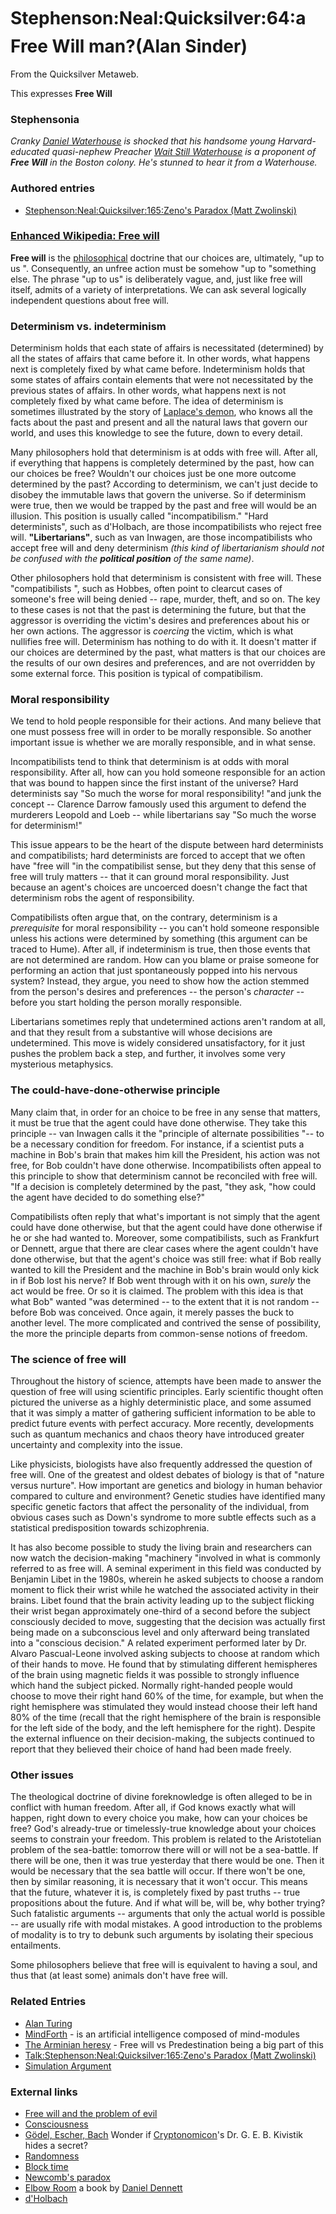 
# Stephenson:Neal:Quicksilver:64:a Free Will man?(Alan Sinder)

From the Quicksilver Metaweb.

This expresses **Free Will**
### Stephensonia


*Cranky [Daniel Waterhouse](/daniel-waterhouse) is shocked that his handsome young Harvard-educated quasi-nephew Preacher [Wait Still Waterhouse](/stephenson-neal-quicksilver-wait-still-waterhouse) is a proponent of **Free Will** in the Boston colony. He's stunned to hear it from a Waterhouse.*

### Authored entries


* [Stephenson:Neal:Quicksilver:165:Zeno's Paradox (Matt Zwolinski)](/stephenson-neal-quicksilver-165-zeno-s-paradox-matt-zwolinski)


### [Enhanced Wikipedia: Free will](/http-en-wikipedia-org-wiki-free-will)


**Free will** is the [philosophical](/http-en-wikipedia-org-wiki-philosophy) doctrine that our choices are, ultimately, "up to us ". Consequently, an unfree action must be somehow "up to "something else. The phrase "up to us" is deliberately vague, and, just like free will itself, admits of a variety of interpretations. We can ask several logically independent questions about free will.

### Determinism vs. indeterminism

 
Determinism holds that each state of affairs is necessitated (determined) by all the states of affairs that came before it. In other words, what happens next is completely fixed by what came before. Indeterminism holds that some states of affairs contain elements that were not necessitated by the previous states of affairs. In other words, what happens next is not completely fixed by what came before. The idea of determinism is sometimes illustrated by the story of [Laplace's demon](/http-en-wikipedia-org-wiki-pierre-simon-laplace), who knows all the facts about the past and present and all the natural laws that govern our world, and uses this knowledge to see the future, down to every detail. 

Many philosophers hold that determinism is at odds with free will. After all, if everything that happens is completely determined by the past, how can our choices be free? Wouldn't our choices just be one more outcome determined by the past? According to determinism, we can't just decide to disobey the immutable laws that govern the universe. So if determinism were true, then we would be trapped by the past and free will would be an illusion. This position is usually called "incompatibilism." "Hard determinists", such as d'Holbach, are those incompatibilists who reject free will. **"Libertarians"**, such as van Inwagen, are those incompatibilists who accept free will and deny determinism *(this kind of libertarianism should not be confused with the **political position** of the same name)*. 

Other philosophers hold that determinism is consistent with free will. These "compatibilists ", such as Hobbes, often point to clearcut cases of someone's free will being denied -- rape, murder, theft, and so on. The key to these cases is not that the past is determining the future, but that the aggressor is overriding the victim's desires and preferences about his or her own actions. The aggressor is *coercing* the victim, which is what nullifies free will. Determinism has nothing to do with it. It doesn't matter if our choices are determined by the past, what matters is that our choices are the results of our own desires and preferences, and are not overridden by some external force. This position is typical of compatibilism.

### Moral responsibility


We tend to hold people responsible for their actions. And many believe that one must possess free will in order to be morally responsible. So another important issue is whether we are morally responsible, and in what sense. 

Incompatibilists tend to think that determinism is at odds with moral responsibility. After all, how can you hold someone responsible for an action that was bound to happen since the first instant of the universe? Hard determinists say "So much the worse for moral responsibility! "and junk the concept -- Clarence Darrow famously used this argument to defend the murderers Leopold and Loeb -- while libertarians say "So much the worse for determinism!"

This issue appears to be the heart of the dispute between hard determinists and compatibilists; hard determinists are forced to accept that we often have "free will "in the compatibilist sense, but they deny that this sense of free will truly matters -- that it can ground moral responsibility. Just because an agent's choices are uncoerced doesn't change the fact that determinism robs the agent of responsibility. 

Compatibilists often argue that, on the contrary, determinism is a *prerequisite* for moral responsibility -- you can't hold someone responsible unless his actions were determined by something (this argument can be traced to Hume). After all, if indeterminism is true, then those events that are not determined are random. How can you blame or praise someone for performing an action that just spontaneously popped into his nervous system? Instead, they argue, you need to show how the action stemmed from the person's desires and preferences -- the person's *character* -- before you start holding the person morally responsible. 

Libertarians sometimes reply that undetermined actions aren't random at all, and that they result from a substantive will whose decisions are undetermined. This move is widely considered unsatisfactory, for it just pushes the problem back a step, and further, it involves some very mysterious metaphysics.

### The could-have-done-otherwise principle

 
Many claim that, in order for an choice to be free in any sense that matters, it must be true that the agent could have done otherwise. They take this principle -- van Inwagen calls it the "principle of alternate possibilities "-- to be a necessary condition for freedom. For instance, if a scientist puts a machine in Bob's brain that makes him kill the President, his action was not free, for Bob couldn't have done otherwise. Incompatibilists often appeal to this principle to show that determinism cannot be reconciled with free will. "If a decision is completely determined by the past, "they ask, "how could the agent have decided to do something else?"

Compatibilists often reply that what's important is not simply that the agent could have done otherwise, but that the agent could have done otherwise if he or she had wanted to. Moreover, some compatibilists, such as Frankfurt or Dennett, argue that there are clear cases where the agent couldn't have done otherwise, but that the agent's choice was still free: what if Bob really wanted to kill the President and the machine in Bob's brain would only kick in if Bob lost his nerve? If Bob went through with it on his own, *surely* the act would be free. Or so it is claimed. The problem with this idea is that what Bob" wanted "was determined -- to the extent that it is not random -- before Bob was conceived. Once again, it merely passes the buck to another level. The more complicated and contrived the sense of possibility, the more the principle departs from common-sense notions of freedom. 

### The science of free will

 
Throughout the history of science, attempts have been made to answer the question of free will using scientific principles. Early scientific thought often pictured the universe as a highly deterministic place, and some assumed that it was simply a matter of gathering sufficient information to be able to predict future events with perfect accuracy. More recently, developments such as quantum mechanics and chaos theory have introduced greater uncertainty and complexity into the issue. 

Like physicists, biologists have also frequently addressed the question of free will. One of the greatest and oldest debates of biology is that of "nature versus nurture". How important are genetics and biology in human behavior compared to culture and environment? Genetic studies have identified many specific genetic factors that affect the personality of the individual, from obvious cases such as Down's syndrome to more subtle effects such as a statistical predisposition towards schizophrenia.

It has also become possible to study the living brain and researchers can now watch the decision-making "machinery "involved in what is commonly referred to as free will. A seminal experiment in this field was conducted by Benjamin Libet in the 1980s, wherein he asked subjects to choose a random moment to flick their wrist while he watched the associated activity in their brains. Libet found that the brain activity leading up to the subject flicking their wrist began approximately one-third of a second before the subject consciously decided to move, suggesting that the decision was actually first being made on a subconscious level and only afterward being translated into a "conscious decision." A related experiment performed later by Dr. Alvaro Pascual-Leone involved asking subjects to choose at random which of their hands to move. He found that by stimulating different hemispheres of the brain using magnetic fields it was possible to strongly influence which hand the subject picked. Normally right-handed people would choose to move their right hand 60% of the time, for example, but when the right hemisphere was stimulated they would instead choose their left hand 80% of the time (recall that the right hemisphere of the brain is responsible for the left side of the body, and the left hemisphere for the right). Despite the external influence on their decision-making, the subjects continued to report that they believed their choice of hand had been made freely. 

### Other issues


The theological doctrine of divine foreknowledge is often alleged to be in conflict with human freedom. After all, if God knows exactly what will happen, right down to every choice you make, how can your choices be free? God's already-true or timelessly-true knowledge about your choices seems to constrain your freedom. This problem is related to the Aristotelian problem of the sea-battle: tomorrow there will or will not be a sea-battle. If there will be one, then it was true yesterday that there would be one. Then it would be necessary that the sea battle will occur. If there won't be one, then by similar reasoning, it is necessary that it won't occur. This means that the future, whatever it is, is completely fixed by past truths -- true propositions about the future. And if what will be, will be, why bother trying? Such fatalistic arguments -- arguments that only the actual world is possible -- are usually rife with modal mistakes. A good introduction to the problems of modality is to try to debunk such arguments by isolating their specious entailments. 

Some philosophers believe that free will is equivalent to having a soul, and thus that (at least some) animals don't have free will.

### Related Entries


* [Alan Turing](/alan-turing)
* [MindForth](/mindforth) - is an artificial intelligence composed of mind-modules
* [The Arminian heresy](/the-arminian-heresy) - Free will vs Predestination being a big part of this
* [Talk:Stephenson:Neal:Quicksilver:165:Zeno's Paradox (Matt Zwolinski)](/talk-stephenson-neal-quicksilver-165-zeno-s-paradox-matt-zwolinski)
* [Simulation Argument](/simulation-argument)


### External links


* [Free will and the problem of evil](/http-en-wikipedia-org-wiki-the-problem-of-evil)
* [Consciousness](/http-en-wikipedia-org-wiki-consciousness)
* [Gödel, Escher, Bach](/http-en-wikipedia-org-wiki-gödel-escher-bach) Wonder if [Cryptonomicon](/cryptonomicon)'s Dr. G. E. B. Kivistik hides a secret?
* [Randomness](/http-en-wikipedia-org-wiki-randomness)
* [Block time](/http-en-wikipedia-org-wiki-block-time)
* [Newcomb's paradox](/http-en-wikipedia-org-wiki-newcomb-s-paradox)
* [Elbow Room](/http-en-wikipedia-org-wiki-elbow-room) a book by [Daniel Dennett](/http-en-wikipedia-org-wiki-daniel-dennett)
* [d'Holbach](/http-en-wikipedia-org-wiki-baron-d-holbach)
